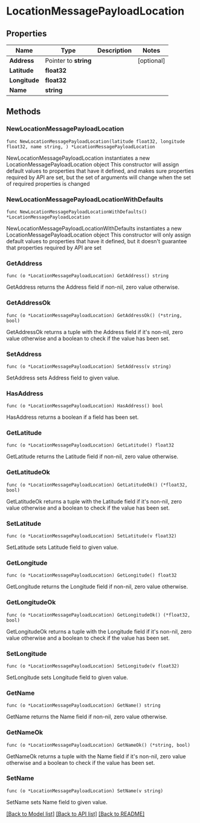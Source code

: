 # LocationMessagePayloadLocation

## Properties

Name | Type | Description | Notes
------------ | ------------- | ------------- | -------------
**Address** | Pointer to **string** |  | [optional] 
**Latitude** | **float32** |  | 
**Longitude** | **float32** |  | 
**Name** | **string** |  | 

## Methods

### NewLocationMessagePayloadLocation

`func NewLocationMessagePayloadLocation(latitude float32, longitude float32, name string, ) *LocationMessagePayloadLocation`

NewLocationMessagePayloadLocation instantiates a new LocationMessagePayloadLocation object
This constructor will assign default values to properties that have it defined,
and makes sure properties required by API are set, but the set of arguments
will change when the set of required properties is changed

### NewLocationMessagePayloadLocationWithDefaults

`func NewLocationMessagePayloadLocationWithDefaults() *LocationMessagePayloadLocation`

NewLocationMessagePayloadLocationWithDefaults instantiates a new LocationMessagePayloadLocation object
This constructor will only assign default values to properties that have it defined,
but it doesn't guarantee that properties required by API are set

### GetAddress

`func (o *LocationMessagePayloadLocation) GetAddress() string`

GetAddress returns the Address field if non-nil, zero value otherwise.

### GetAddressOk

`func (o *LocationMessagePayloadLocation) GetAddressOk() (*string, bool)`

GetAddressOk returns a tuple with the Address field if it's non-nil, zero value otherwise
and a boolean to check if the value has been set.

### SetAddress

`func (o *LocationMessagePayloadLocation) SetAddress(v string)`

SetAddress sets Address field to given value.

### HasAddress

`func (o *LocationMessagePayloadLocation) HasAddress() bool`

HasAddress returns a boolean if a field has been set.

### GetLatitude

`func (o *LocationMessagePayloadLocation) GetLatitude() float32`

GetLatitude returns the Latitude field if non-nil, zero value otherwise.

### GetLatitudeOk

`func (o *LocationMessagePayloadLocation) GetLatitudeOk() (*float32, bool)`

GetLatitudeOk returns a tuple with the Latitude field if it's non-nil, zero value otherwise
and a boolean to check if the value has been set.

### SetLatitude

`func (o *LocationMessagePayloadLocation) SetLatitude(v float32)`

SetLatitude sets Latitude field to given value.


### GetLongitude

`func (o *LocationMessagePayloadLocation) GetLongitude() float32`

GetLongitude returns the Longitude field if non-nil, zero value otherwise.

### GetLongitudeOk

`func (o *LocationMessagePayloadLocation) GetLongitudeOk() (*float32, bool)`

GetLongitudeOk returns a tuple with the Longitude field if it's non-nil, zero value otherwise
and a boolean to check if the value has been set.

### SetLongitude

`func (o *LocationMessagePayloadLocation) SetLongitude(v float32)`

SetLongitude sets Longitude field to given value.


### GetName

`func (o *LocationMessagePayloadLocation) GetName() string`

GetName returns the Name field if non-nil, zero value otherwise.

### GetNameOk

`func (o *LocationMessagePayloadLocation) GetNameOk() (*string, bool)`

GetNameOk returns a tuple with the Name field if it's non-nil, zero value otherwise
and a boolean to check if the value has been set.

### SetName

`func (o *LocationMessagePayloadLocation) SetName(v string)`

SetName sets Name field to given value.



[[Back to Model list]](../README.md#documentation-for-models) [[Back to API list]](../README.md#documentation-for-api-endpoints) [[Back to README]](../README.md)


